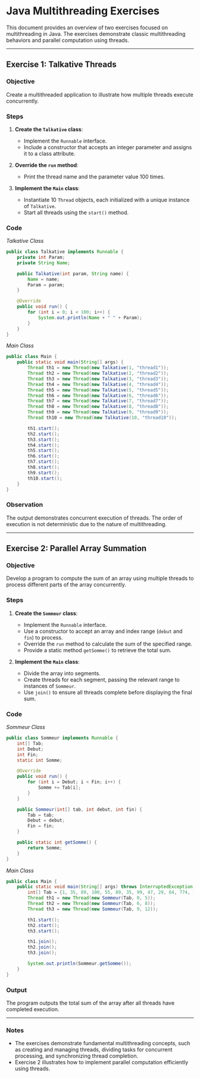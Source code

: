 # Java Multithreading Exercises

This document provides an overview of two exercises focused on multithreading in Java. The exercises demonstrate classic multithreading behaviors and parallel computation using threads.

---

## **Exercise 1: Talkative Threads**

### **Objective**
Create a multithreaded application to illustrate how multiple threads execute concurrently.

### **Steps**
1. **Create the `Talkative` class**:
   - Implement the `Runnable` interface.
   - Include a constructor that accepts an integer parameter and assigns it to a class attribute.

2. **Override the `run` method**:
   - Print the thread name and the parameter value 100 times.

3. **Implement the `Main` class**:
   - Instantiate 10 `Thread` objects, each initialized with a unique instance of `Talkative`.
   - Start all threads using the `start()` method.

### **Code**
   *Talkative Class*
```java
public class Talkative implements Runnable {
    private int Param;
    private String Name;

    public Talkative(int param, String name) {
        Name = name;
        Param = param;
    }

    @Override
    public void run() {
        for (int i = 0; i < 100; i++) {
            System.out.println(Name + " " + Param);
        }
    }
}
```
*Main Class*
```java
public class Main {
    public static void main(String[] args) {
        Thread th1 = new Thread(new Talkative(1, "thread1"));
        Thread th2 = new Thread(new Talkative(2, "thread2"));
        Thread th3 = new Thread(new Talkative(3, "thread3"));
        Thread th4 = new Thread(new Talkative(4, "thread4"));
        Thread th5 = new Thread(new Talkative(5, "thread5"));
        Thread th6 = new Thread(new Talkative(6, "thread6"));
        Thread th7 = new Thread(new Talkative(7, "thread7"));
        Thread th8 = new Thread(new Talkative(8, "thread8"));
        Thread th9 = new Thread(new Talkative(9, "thread9"));
        Thread th10 = new Thread(new Talkative(10, "thread10"));

        th1.start();
        th2.start();
        th3.start();
        th4.start();
        th5.start();
        th6.start();
        th7.start();
        th8.start();
        th9.start();
        th10.start();
    }
}
```

### **Observation**
The output demonstrates concurrent execution of threads. The order of execution is not deterministic due to the nature of multithreading.

---

## **Exercise 2: Parallel Array Summation**

### **Objective**
Develop a program to compute the sum of an array using multiple threads to process different parts of the array concurrently.

### **Steps**
1. **Create the `Sommeur` class**:
   - Implement the `Runnable` interface.
   - Use a constructor to accept an array and index range (`debut` and `fin`) to process.
   - Override the `run` method to calculate the sum of the specified range.
   - Provide a static method `getSomme()` to retrieve the total sum.

2. **Implement the `Main` class**:
   - Divide the array into segments.
   - Create threads for each segment, passing the relevant range to instances of `Sommeur`.
   - Use `join()` to ensure all threads complete before displaying the final sum.

### **Code**
*Sommeur Class*
```java
public class Sommeur implements Runnable {
    int[] Tab;
    int Debut;
    int Fin;
    static int Somme;

    @Override
    public void run() {
        for (int i = Debut; i < Fin; i++) {
            Somme += Tab[i];
        }
    }

    public Sommeur(int[] tab, int debut, int fin) {
        Tab = tab;
        Debut = debut;
        Fin = fin;
    }

    public static int getSomme() {
        return Somme;
    }
}
```
*Main Class*
```java
public class Main {
    public static void main(String[] args) throws InterruptedException {
        int[] Tab = {1, 35, 89, 100, 55, 89, 35, 99, 47, 29, 64, 774, 1000};
        Thread th1 = new Thread(new Sommeur(Tab, 0, 5));
        Thread th2 = new Thread(new Sommeur(Tab, 6, 8));
        Thread th3 = new Thread(new Sommeur(Tab, 9, 12));

        th1.start();
        th2.start();
        th3.start();

        th1.join();
        th2.join();
        th3.join();

        System.out.println(Sommeur.getSomme());
    }
}
```

### **Output**
The program outputs the total sum of the array after all threads have completed execution.

---

### **Notes**
- The exercises demonstrate fundamental multithreading concepts, such as creating and managing threads, dividing tasks for concurrent processing, and synchronizing thread completion.
- Exercise 2 illustrates how to implement parallel computation efficiently using threads.

